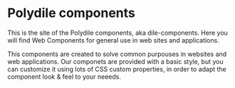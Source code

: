 # Polydile components

This is the site of the Polydile components, aka dile-components. Here you will find Web Components for general use in web sites and applications.

This components are created to solve common purpouses in websites and web applications. Our componets are provided with a basic style, but you can customize it using lots of CSS custom properties, in order to adapt the component look & feel to your neeeds.


